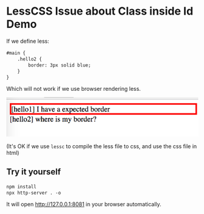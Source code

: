 LessCSS Issue about Class inside Id Demo
==================================================

If we define less:

```
#main {
    .hello2 {
        border: 3px solid blue;
    }
}
```

Which will not work if we use browser rendering less.

![demo](./images/demo.png)

(It's OK if we use `lessc` to compile the less file to css, and use the css file in html)

Try it yourself
---------------

```
npm install
npx http-server . -o
```

It will open <http://127.0.0.1:8081> in your browser automatically.

